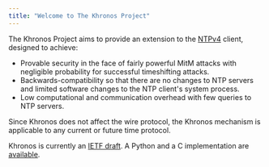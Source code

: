 ```yaml
---
title: "Welcome to The Khronos Project"
---
```


The Khronos Project aims to provide an extension to the [NTPv4](https://www.ntp.org/) client, designed to achieve:

* Provable security in the face of fairly powerful MitM attacks with negligible probability for successful timeshifting attacks.
* Backwards-compatibility so that there are no changes to NTP servers and limited software changes to the NTP client's system process.
* Low computational and communication overhead with few queries to NTP servers.

Since Khronos does not affect the wire protocol, the Khronos mechanism is applicable to any current or future time protocol.

Khronos is currently an [IETF draft](https://datatracker.ietf.org/doc/draft-ietf-ntp-chronos/). A Python and a C implementation are [available](https://github.com/netars/chronos).